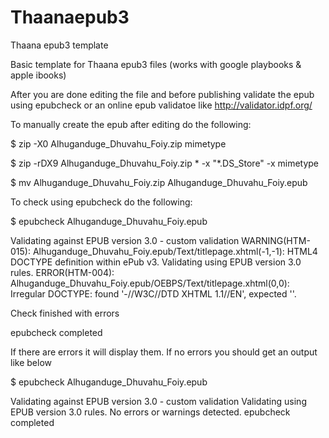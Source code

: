 # Thaanaepub3
Thaana epub3 template 

Basic template for Thaana epub3 files (works with google playbooks & apple ibooks)

After you are done editing the file and before publishing validate the epub using epubcheck or an online epub validatoe like http://validator.idpf.org/

To manually create the epub after editing do the following: 

$ zip -X0 Alhuganduge_Dhuvahu_Foiy.zip mimetype

$ zip -rDX9 Alhuganduge_Dhuvahu_Foiy.zip * -x "*.DS_Store" -x mimetype

$ mv Alhuganduge_Dhuvahu_Foiy.zip Alhuganduge_Dhuvahu_Foiy.epub



To check using epubcheck do the following:

$ epubcheck Alhuganduge_Dhuvahu_Foiy.epub 

Validating against EPUB version 3.0 - custom validation
WARNING(HTM-015): Alhuganduge_Dhuvahu_Foiy.epub/Text/titlepage.xhtml(-1,-1): HTML4 DOCTYPE definition within ePub v3.
Validating using EPUB version 3.0 rules.
ERROR(HTM-004): Alhuganduge_Dhuvahu_Foiy.epub/OEBPS/Text/titlepage.xhtml(0,0): Irregular DOCTYPE: found '-//W3C//DTD XHTML 1.1//EN', expected '<!DOCTYPE html>'.

Check finished with errors

epubcheck completed

If there are errors it will display them. If no errors you should get an output like below

$ epubcheck Alhuganduge_Dhuvahu_Foiy.epub 

Validating against EPUB version 3.0 - custom validation
Validating using EPUB version 3.0 rules.
No errors or warnings detected.
epubcheck completed

 
